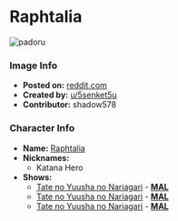 # Raphtalia

![padoru](https://raw.githubusercontent.com/shadow578/Padoru-Padoru/master/Padoru/shield-hero-raphtalia.png "Raphtalia")

### Image Info
* **Posted on:**     [reddit.com](https://www.reddit.com/r/Padoru/comments/dalq1n/i_see_some_request_here_so_i_made_one_for_here/)
* **Created by:**    [u/5senket5u](https://github.com/shadow578/Padoru-Padoru/blob/master/table-of-contents/creators/u5senket5u.md)
* **Contributor:**   shadow578

### Character Info
* **Name:**   [Raphtalia](https://myanimelist.net/character/112893)
* **Nicknames:**
  * Katana Hero
* **Shows:**
  * [Tate no Yuusha no Nariagari](https://github.com/shadow578/Padoru-Padoru/blob/master/table-of-contents/shows/TatenoYuushanoNariagari.md) - [__MAL__](https://myanimelist.net/anime/35790/Tate_no_Yuusha_no_Nariagari)
  * [Tate no Yuusha no Nariagari](https://github.com/shadow578/Padoru-Padoru/blob/master/table-of-contents/shows/TatenoYuushanoNariagari.md) - [__MAL__](https://myanimelist.net/manga/67615/Tate_no_Yuusha_no_Nariagari)
  * [Tate no Yuusha no Nariagari](https://github.com/shadow578/Padoru-Padoru/blob/master/table-of-contents/shows/TatenoYuushanoNariagari.md) - [__MAL__](https://myanimelist.net/manga/67617/Tate_no_Yuusha_no_Nariagari)


